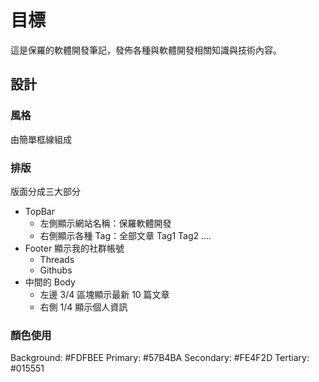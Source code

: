 # 目標

這是保羅的軟體開發筆記，發佈各種與軟體開發相關知識與技術內容。

## 設計

### 風格
由簡單框線組成


### 排版

版面分成三大部分
- TopBar 
    - 左側顯示網站名稱：保羅軟體開發
    - 右側顯示各種 Tag：全部文章 Tag1 Tag2 ....
- Footer 顯示我的社群帳號
    - Threads
    - Githubs
- 中間的 Body
    - 左邊 3/4 區塊顯示最新 10 篇文章
    - 右側 1/4 顯示個人資訊

### 顏色使用
Background: #FDFBEE
Primary: #57B4BA
Secondary: #FE4F2D
Tertiary: #015551

